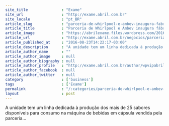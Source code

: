 ```yaml
---
site_title               : "Exame"
site_url                 : "http://exame.abril.com.br"
site_locale              : "pt_BR"
article_slug             : "parceria-de-whirlpool-e-ambev-inaugura-fabrica-em-mg"
article_title            : "Parceria de Whirlpool e Ambev inaugura fábrica em MG"
article_image            : "https://abrilexame.files.wordpress.com/2016/09/size_960_16_9_ambev118.jpg?quality=70&strip=all&w=960"
article_url              : "http://exame.abril.com.br/negocios/parceria-de-whirlpool-e-ambev-inaugura-fabrica-em-mg/"
article_published_at     : "2016-08-23T14:22:17-03:00"
article_description      : "A unidade tem um linha dedicada à produção dos mais de 25 sabores disponíveis para consumo na máquina de bebidas em cápsula vendida pela parceria..."
article_author_name      : ""
article_author_image     : null
article_author_biography : null
article_author_profile   : "http://exame.abril.com.br/author/wpvipabril/"
article_author_facebook  : null
article_author_twitter   : null
category                 : ['business']
tags                     : ['Exame']
permalink                : "/:categories/parceria-de-whirlpool-e-ambev-inaugura-fabrica-em-mg/"
layout                   : post
---
```


A unidade tem um linha dedicada à produção dos mais de 25 sabores disponíveis para consumo na máquina de bebidas em cápsula vendida pela parceria...
